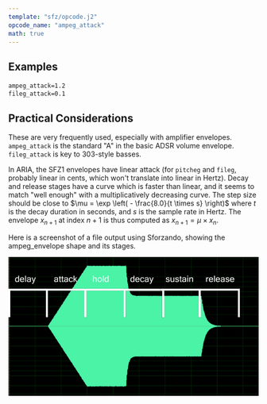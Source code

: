 ```yaml
---
template: "sfz/opcode.j2"
opcode_name: "ampeg_attack"
math: true
---
```

## Examples

```sfz
ampeg_attack=1.2
fileg_attack=0.1
```

## Practical Considerations

These are very frequently used, especially with amplifier envelopes.
`ampeg_attack` is the standard "A" in the basic ADSR volume envelope.
`fileg_attack` is key to 303-style basses.

In ARIA, the SFZ1 envelopes have linear attack (for `pitcheg` and `fileg`,
probably linear in cents, which won't translate into linear in Hertz).
Decay and release stages have a curve which is faster than linear, and it
seems to match "well enough"  with a multiplicatively decreasing curve.
The step size should be close to
$\mu = \exp \left( - \frac{8.0}{t \times s} \right)$
where $t$ is the decay duration in seconds, and $s$ is the sample rate in Hertz.
The envelope $x_{n+1}$ at index $n+1$ is thus computed as
$x_{n+1} = \mu \times x_{n}$.

Here is a screenshot of a file output using Sforzando, showing the
ampeg_envelope shape and its stages.

<img
  class="img-fluid"
  alt="DAHDSR envelope shape image"
  src="../../assets/img/ampeg_env.jpg"
/>
